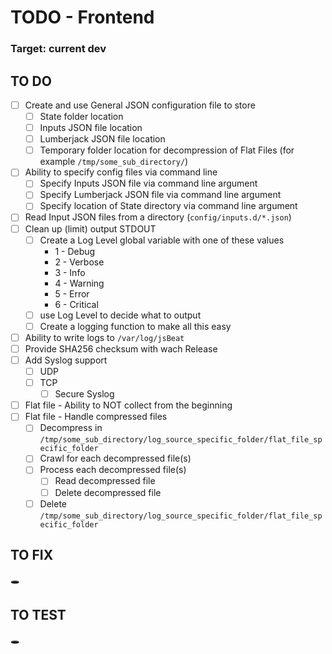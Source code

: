 # TODO - Frontend

### Target: current dev

## TO DO
- [ ] Create and use General JSON configuration file to store
  - [ ] State folder location
  - [ ] Inputs JSON file location
  - [ ] Lumberjack JSON file location
  - [ ] Temporary folder location for decompression of Flat Files (for example `/tmp/some_sub_directory/`)
- [ ] Ability to specify config files via command line
  - [ ] Specify Inputs JSON file via command line argument
  - [ ] Specify Lumberjack JSON file via command line argument
  - [ ] Specify location of State directory via command line argument
- [ ] Read Input JSON files from a directory (`config/inputs.d/*.json`)
- [ ] Clean up (limit) output STDOUT
  - [ ] Create a Log Level global variable with one of these values
    - 1 - Debug
    - 2 - Verbose
    - 3 - Info
    - 4 - Warning
    - 5 - Error
    - 6 - Critical
  - [ ] use Log Level to decide what to output
  - [ ] Create a logging function to make all this easy
- [ ] Ability to write logs to `/var/log/jsBeat`
- [ ] Provide SHA256 checksum with wach Release
- [ ] Add Syslog support
  - [ ] UDP
  - [ ] TCP
    - [ ] Secure Syslog
- [ ] Flat file - Ability to NOT collect from the beginning
- [ ] Flat file - Handle compressed files
  - [ ] Decompress in `/tmp/some_sub_directory/log_source_specific_folder/flat_file_specific_folder`
  - [ ] Crawl for each decompressed file(s)
  - [ ] Process each decompressed file(s)
    - [ ] Read decompressed file
    - [ ] Delete decompressed file
  - [ ] Delete `/tmp/some_sub_directory/log_source_specific_folder/flat_file_specific_folder`

## TO FIX
:hole:

## TO TEST
:hole:

